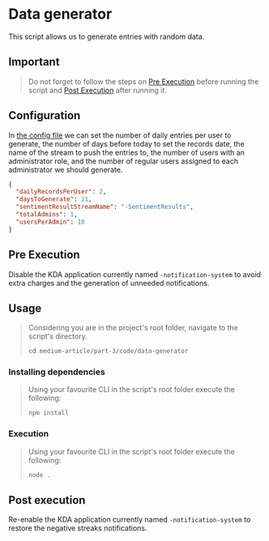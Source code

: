# Data generator

This script allows us to generate entries with random data.

## Important

> Do not forget to follow the steps on [Pre Execution](#pre-execution) before running the script and [Post Execution](#post-execution) after running it.
> 
> 

## Configuration

In [the config file](./config.json) we can set the number of daily entries per user to generate, the number of days 
before today to set the records date, the name of the stream to push the entries to, the number of users with an
administrator role, and the number of regular users assigned to each administrator we should generate.

```json
{
  "dailyRecordsPerUser": 2,
  "daysToGenerate": 21,
  "sentimentResultStreamName": "-SentimentResults",
  "totalAdmins": 1,
  "usersPerAdmin": 10
}

```

## Pre Execution

Disable the KDA application currently named `-notification-system` to avoid extra charges and the generation of unneeded notifications.

## Usage

> Considering you are in the project's root folder, navigate to the script's directory.
> 
> ```bash
> cd medium-article/part-3/code/data-generator
>```

### Installing dependencies

> Using your favourite CLI in the script's root folder execute the following:
> 
> ```bash
> npm install
> ```

### Execution

> Using your favourite CLI in the script's root folder execute the following:
>
> ```bash
> node .
> ```
> 

## Post execution

Re-enable the KDA application currently named `-notification-system` to restore the negative streaks notifications.
